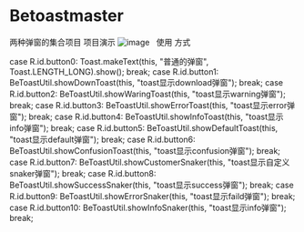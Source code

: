 # Betoastmaster
两种弹窗的集合项目
   项目演示
   ![image](http://ocpo7eh90.bkt.clouddn.com/GIF.gif)
   
使用 方式

  case R.id.button0:
                Toast.makeText(this, "普通的弹窗", Toast.LENGTH_LONG).show();
                break;
            case R.id.button1:
                BeToastUtil.showDownToast(this, "toast显示download弹窗");
                break;
            case R.id.button2:
                BeToastUtil.showWaringToast(this, "toast显示warning弹窗");
                break;
            case R.id.button3:
                BeToastUtil.showErrorToast(this, "toast显示error弹窗");
                break;
            case R.id.button4:
                BeToastUtil.showInfoToast(this, "toast显示info弹窗");
                break;
            case R.id.button5:
                BeToastUtil.showDefaultToast(this, "toast显示default弹窗");
                break;
            case R.id.button6:
                BeToastUtil.showConfusionToast(this, "toast显示confusion弹窗");
                break;
            case R.id.button7:
                BeToastUtil.showCustomerSnaker(this, "toast显示自定义snaker弹窗");
                break;
            case R.id.button8:
                BeToastUtil.showSuccessSnaker(this, "toast显示success弹窗");
                break;
            case R.id.button9:
                BeToastUtil.showErrorSnaker(this, "toast显示faild弹窗");
                break;
            case R.id.button10:
                BeToastUtil.showInfoSnaker(this, "toast显示info弹窗");
                break;
